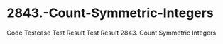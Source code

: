 # 2843.-Count-Symmetric-Integers
 Code Testcase Test Result Test Result 2843. Count Symmetric Integers
